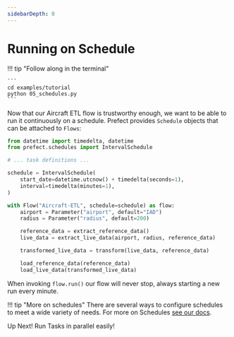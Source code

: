 ```yaml
---
sidebarDepth: 0
---
```

# Running on Schedule

!!! tip "Follow along in the terminal"

    ```
    cd examples/tutorial
    python 05_schedules.py
    ```



Now that our Aircraft ETL flow is trustworthy enough, we want to be able to run it continuously on a schedule. Prefect provides `Schedule` objects that can be attached to `Flows`:

```python
from datetime import timedelta, datetime
from prefect.schedules import IntervalSchedule

# ... task definitions ...

schedule = IntervalSchedule(
    start_date=datetime.utcnow() + timedelta(seconds=1),
    interval=timedelta(minutes=1),
)

with Flow("Aircraft-ETL", schedule=schedule) as flow:
    airport = Parameter("airport", default="IAD")
    radius = Parameter("radius", default=200)

    reference_data = extract_reference_data()
    live_data = extract_live_data(airport, radius, reference_data)

    transformed_live_data = transform(live_data, reference_data)

    load_reference_data(reference_data)
    load_live_data(transformed_live_data)
```

When invoking `flow.run()` our flow will never stop, always starting a new run every minute.

!!! tip "More on schedules"
    There are several ways to configure schedules to meet a wide variety of needs. For more on Schedules [see our docs](/core/concepts/schedules/#schedules).



Up Next! Run Tasks in parallel easily!


